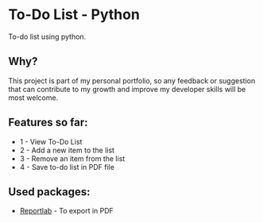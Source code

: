 # To-Do List - Python
 To-do list using python.
 
## Why?
This project is part of my personal portfolio, so any feedback or suggestion that can contribute to my growth and improve my developer skills will be most welcome.
 
 ## Features so far:
 - 1 - View To-Do List
 - 2 - Add a new item to the list
 - 3 - Remove an item from the list
 - 4 - Save to-do list in PDF file

## Used packages:
- [Reportlab](https://www.reportlab.com/docs/reportlab-userguide.pdf) - To export in PDF

